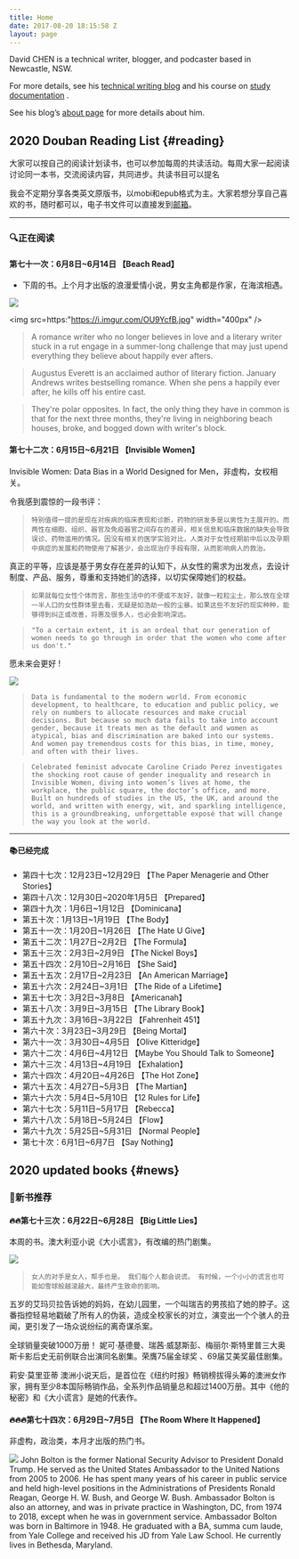 ```yaml
---
title: Home
date: 2017-08-20 18:15:58 Z
layout: page
---
```


David CHEN is a technical writer, blogger, and podcaster based in Newcastle, NSW. 

For more details, see his [technical writing blog](https://davidnsw.github.io./) and his course on [study documentation](https://davidnsw.github.io/doc/mydoc_about.html) . 

See his blog’s [about page](https://davidnsw.github.io./about/) for more details about him.


## 2020 Douban Reading List {#reading}

大家可以按自己的阅读计划读书，也可以参加每周的共读活动。每周大家一起阅读讨论同一本书，交流阅读内容，共同进步。共读书目可以提名

我会不定期分享各类英文原版书，以mobi和epub格式为主。大家若想分享自己喜欢的书，随时都可以，电子书文件可以直接发到[邮箱](https://davidnsw.wufoo.com/forms/znwd9sl14eoi0e/)。

---

### 🔍正在阅读

#### 第七十一次：6月8日~6月14日 【Beach Read】

- 下周的书。上个月才出版的浪漫爱情小说，男女主角都是作家，在海滨相遇。

![](https://i.imgur.com/OU9YcfB.jpg)

<img src=https:"https://i.imgur.com/OU9YcfB.jpg"
 width="400px" />

> A romance writer who no longer believes in love and a literary writer stuck in a rut engage in a summer-long challenge that may just upend everything they believe about happily ever afters.

> Augustus Everett is an acclaimed author of literary fiction. January Andrews writes bestselling romance. When she pens a happily ever after, he kills off his entire cast.

> They're polar opposites. In fact, the only thing they have in common is that for the next three months, they're living in neighboring beach houses, broke, and bogged down with writer's block.

#### 第七十二次：6月15日~6月21日 【Invisible Women】

Invisible Women: Data Bias in a World Designed for Men，非虚构，女权相关。

令我感到震惊的一段书评：

> `特别值得一提的是现在对疾病的临床表现和诊断，药物的研发多是以男性为主展开的。而两性在细胞、组织、器官及免疫器官之间存在的差异，相关信息和临床数据的缺失会导致误诊、药物滥用的情况。因没有相关的医学实验对比，人类对于女性经期前中后以及孕期中病症的发展和药物使用了解甚少，会出现治疗手段有限，从而影响病人的救治。`

真正的平等，应该是基于男女存在差异的认知下，从女性的需求为出发点，去设计制度、产品、服务，尊重和支持她们的选择，以切实保障她们的权益。

> `如果就每位女性个体而言，那些生活中的不便或不友好，就像一粒粒尘土，那么放在全球一半人口的女性群体里去看，无疑是如浩劫一般的尘暴。如果这些不友好的现实种种，能够得到纠正或改善，将惠及很多人，也必会影响深远。`

> `"To a certain extent, it is an ordeal that our generation of women needs to go through in order that the women who come after us don't."`

愿未来会更好 !

![](https://i.imgur.com/fFAy993.png)


> `Data is fundamental to the modern world. From economic development, to healthcare, to education and public policy, we rely on numbers to allocate resources and make crucial decisions. But because so much data fails to take into account gender, because it treats men as the default and women as atypical, bias and discrimination are baked into our systems. And women pay tremendous costs for this bias, in time, money, and often with their lives.`

> `Celebrated feminist advocate Caroline Criado Perez investigates the shocking root cause of gender inequality and research in Invisible Women, diving into women’s lives at home, the workplace, the public square, the doctor’s office, and more. Built on hundreds of studies in the US, the UK, and around the world, and written with energy, wit, and sparkling intelligence, this is a groundbreaking, unforgettable exposé that will change the way you look at the world.`

---

#### 📚已经完成

- 第四十七次：12月23日~12月29日 【The Paper Menagerie and Other Stories】
- 第四十八次：12月30日~2020年1月5日 【Prepared】
- 第四十九次：1月6日~1月12日 【Dominicana】
- 第五十次：1月13日~1月19日 【The Body】
- 第五十一次：1月20日~1月26日 【The Hate U Give】
- 第五十二次：1月27日~2月2日 【The Formula】
- 第五十三次：2月3日~2月9日 【The Nickel Boys】
- 第五十四次：2月10日~2月16日 【She Said】
- 第五十五次：2月17日~2月23日 【An American Marriage】
- 第五十六次：2月24日~3月1日 【The Ride of a Lifetime】
- 第五十七次：3月2日~3月8日 【Americanah】
- 第五十八次：3月9日~3月15日 【The Library Book】
- 第五十九次：3月16日~3月22日 【Fahrenheit 451】
- 第六十次：3月23日~3月29日 【Being Mortal】
- 第六十一次：3月30日~4月5日 【Olive Kitteridge】
- 第六十二次：4月6日~4月12日 【Maybe You Should Talk to Someone】
- 第六十三次：4月13日~4月19日 【Exhalation】
- 第六十四次：4月20日~4月26日 【The Hot Zone】
- 第六十五次：4月27日~5月3日 【The Martian】
- 第六十六次：5月4日~5月10日 【12 Rules for Life】
- 第六十七次：5月11日~5月17日 【Rebecca】
- 第六十八次：5月18日~5月24日 【Flow】
- 第六十九次：5月25日~5月31日 【Normal People】
- 第七十次：6月1日~6月7日 【Say Nothing】


## 2020 updated books {#news}

### 📕新书推荐

#### 🔥🔥第七十三次：6月22日~6月28日 【Big Little Lies】

本周的书。澳大利亚小说《大小谎言》，有改编的热门剧集。

![](https://i.imgur.com/X981K8y.png)

> `女人的对手是女人，帮手也是。
我们每个人都会说谎。
有时候，一个小小的谎言也可能如雪球般越滚越大，最终产生致命的影响。`

五岁的艾玛贝拉告诉她的妈妈，在幼儿园里，一个叫瑞吉的男孩掐了她的脖子。这番指控轻易地戳破了所有人的伪装，造成全校家长的对立，演变出一个个骇人的丑闻，更引发了一场众说纷纭的离奇谋杀案。

全球销量突破1000万册！
妮可·基德曼、瑞茜·威瑟斯彭、梅丽尔·斯特里普三大奥斯卡影后史无前例联合出演同名剧集。荣膺75届金球奖 、69届艾美奖最佳剧集。

莉安·莫里亚蒂
澳洲小说天后，是首位在《纽约时报》畅销榜拔得头筹的澳洲女作家，拥有至少8本国际畅销作品，全系列作品销量总和超过1400万册。其中《他的秘密》和《大小谎言》是她的代表作。

#### 🔥🔥🔥第七十四次：6月29日~7月5日 【The Room Where It Happened】

非虚构，政治类，本月才出版的热门书。

![](https://i.imgur.com/VU1kgRE.png)
John Bolton is the former National Security Advisor to President Donald Trump. He served as the United States Ambassador to the United Nations from 2005 to 2006. He has spent many years of his career in public service and held high-level positions in the Administrations of Presidents Ronald Reagan, George H. W. Bush, and George W. Bush. Ambassador Bolton is also an attorney, and was in private practice in Washington, DC, from 1974 to 2018, except when he was in government service. Ambassador Bolton was born in Baltimore in 1948. He graduated with a BA, summa cum laude, from Yale College and received his JD from Yale Law School. He currently lives in Bethesda, Maryland.
